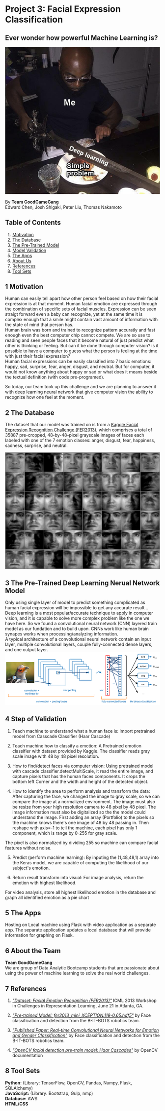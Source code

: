 # Project 3: Facial Expression Classification

## Ever wonder how powerful Machine Learning is?
![alt text](https://raw.githubusercontent.com/Donthave1/goodgamegang/master/images/fmh.png)


By **Team GoodGameGang**  
Edward Chen, Josh Shigaki, Peter Liu, Thomas Nakamoto


## Table of Contents
1. [Motivation](#1-motivation)
2. [The Database](#2-the-database)
3. [The Pre-Trained Model](#3-the-model)
4. [Model Validation](#4-step-of-validation)
5. [The Apps](#5-the-apps)
6. [About Us](#6-about-the-team)
7. [References](#7-references)
8. [Tool Sets](#8-tool-sets)


## 1 Motivation
Human can easily tell apart how other person feel based on how their facial expression is at that moment. Human facial emotion are expressed through the combination of specific sets of facial muscles. Expression can be seen straigt forward even a baby can recognize, yet at the same time it is complex enough that a smile might contain vast amount of information with the state of mind that person has.  
Human brain was born and trained to recognize pattern accuratly and fast enough even the best computer chip cannot compete. We are so use to reading and seen people faces that it become natural of just predict what other is thinking or feeling. But can it be done through computer vision? is it possible to have a computer to guess what the person is feeling at the time with just their facial expression?  
Human facial expressions can be easily classified into 7 basic emotions: happy, sad, surprise, fear, anger, disgust, and neutral. But for computer, it would not know anything about happy or sad or what does it means beside the textual definition (with code pre-programed).  

So today, our team took up this challenge and we are planning to answer it with deep learning neural network that give computer vision the ability to recognize how one feel at the moment. 


## 2 The Database
The dataset that our model was trained on is from a [Kaggle Facial Expression Recognition Challenge (FER2013)](https://www.kaggle.com/c/challenges-in-representation-learning-facial-expression-recognition-challenge), which comprises a total of 35887 pre-cropped, 48-by-48-pixel grayscale images of faces each labeled with one of the 7 emotion classes: anger, disgust, fear, happiness, sadness, surprise, and neutral.

![alt text](https://raw.githubusercontent.com/Donthave1/goodgamegang/master/images/relight.png)


## 3 The Pre-Trained Deep Learning Nerual Network Model
Only using single layer of model to predict something complicated as human facial expression will be impossible to get any accurate result...  
Deep learning is a most popular/accurate technique to apply in computer vision, and it is capable to solve more complex problem like the one we have here. So we found a convolutional neural network (CNN) layered train model as our fundation and to build upon. CNNs work like human brain synapes works when processing/analyzing information.  
A typical architecture of a convolutional neural network contain an input layer, multiple convolutional layers, couple fully-connected dense layers, and one output layer.  
![alt text](https://raw.githubusercontent.com/Donthave1/goodgamegang/master/images/CNNs.png)  



## 4 Step of Validation
1. Teach machine to understand what a human face is:
Import pretrained model from Casscade Classifier (Haar Cascade)

2. Teach machine how to classify a emotion:
A Pretrained emotion classifier with dataset provided by Kaggle. The classifier reads gray scale image with 48 by 48 pixel resolution.

3. How to find/detect faces via computer vision: 
Using pretrained model with cascade classifier.detectMultiScale, it read the entire image, and capture pixels that has the human faces components. It crops the bottom left Corner and the width and height of the detected object.

4. How to identify the area to perform analysis and transform the data:
After capturing the face, we changed the image to gray scale, so we can compare the image at a normalized environment. The image must also be resize from your high resolution camera to 48 pixel by 48 pixel. The image information must also be digitalized so the the model could understand the image. First adding an array (Portfolio) to the pixels so the machine knows there's one image of 48 by 48 passing in. Then reshape with axis=-1 to tell the machine, each pixel has only 1 component, which is range by 0-255 for gray scale.

The pixel is also normalized by dividing 255 so machine can compare facial features without noise.

5. Predict (perform machine learning):
By inputing the (1,48,48,1) array into the Keras model, we are capable of computing the likelihood of our subject's emotion.

6. Return result transform into visual:
For image analysis, return the emotion with highest likelihood.

For video analysis, store all highest likelihood emotion in the database and graph all identified emotion as a pie chart

## 5 The Apps
 
Hosting on Local machine using Flask with video application as a separate app.
The separate application updates a local database that will provide information for graphing on Flask.


## 6 About the Team

**Team GoodGameGang**  
We are group of Data Analytic Bootcamp students that are passionate about using the power of machine learning to solve the real world challenges. 

## 7 References

1. [*"Dataset: Facial Emotion Recognition (FER2013)"*](https://www.kaggle.com/c/challenges-in-representation-learning-facial-expression-recognition-challenge/data) ICML 2013 Workshop in Challenges in Representation Learning, June 21 in Atlanta, GA.

2. [*"Pre-trained Model: fer2013_mini_XCEPTION.119-0.65.hdf5"*](https://github.com/oarriaga/face_classification) by Face classification and detection from the B-IT-BOTS robotics team.

3. [*"Published Paper: Real-time Convolutional Neural Networks for Emotion and Gender Classification"*](https://github.com/oarriaga/face_classification/blob/master/report.pdf) by Face classification and detection from the B-IT-BOTS robotics team.

4. [*"OpenCV facial detection pre-train model: Haar Cascades"*](https://docs.opencv.org/3.4.1/d7/d8b/tutorial_py_face_detection.html) by OpenCV documentation

## 8 Tool Sets
**Python:** (Library: TensorFlow, OpenCV, Pandas, Numpy, Flask, SQLAlchemy)  
**JavaScript:** (Library: Bootstrap, Gulp, nmp)   
**Database:** AWS  
**HTML/CSS** 
	
